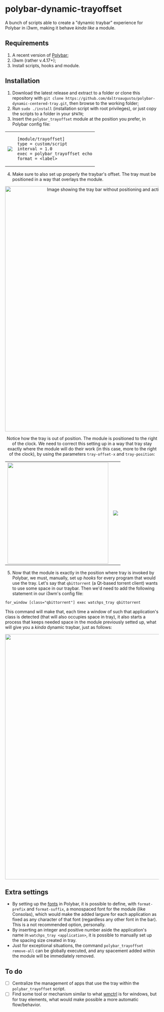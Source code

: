 # polybar-dynamic-trayoffset
A bunch of scripts able to create a "dynamic traybar" experience for Polybar in i3wm, making it behave *kinda like* a module.

## Requirements
1. A recent version of [Polybar](https://github.com/polybar/polybar/);
2. i3wm (rather v.4.17+);
3. Install scripts, hooks and module.

## Installation
1. Download the latest release and extract to a folder or clone this repository with ```git clone https://github.com/daltroaugusto/polybar-dynamic-centered-tray.git```, then browse to the working folder;
2. Run ```sudo ./install``` (installation script with root privileges), or just copy the scripts to a folder in your ```$PATH```;
3. Insert the ```polybar_trayoffset``` module at the position you prefer, in Polybar config file:

<table align="center">
    <tbody>
        <tr>
            <td><img src="https://i.imgur.com/Jp2SVAv.png" /></td>
            <td>
                
    [module/trayoffset]
    type = custom/script
    interval = 1.0
    exec = polybar_trayoffset echo
    format = <label>
                
</td>
</tr>
</tbody>
</table>

4. Make sure to also set up properly the traybar's offset. The tray must be positioned in a way that overlays the module.

<div align="center">
<img width="800" src="https://i.imgur.com/qIO6jeI.png" alt="Image showing the tray bar without positioning and action from trayoffset module." />

Notice how the tray is out of position. The module is positioned to the right of the clock. We need to correct this setting up in a way that tray stay exactly where the module will do their work (in this case, more to the right of the clock), by using the parameters ```tray-offset-x``` and ```tray-position```:

<table>
<tbody>
<tr>
<td><img width="330" src="https://i.imgur.com/ZH14U9x.png" /></td>
<td><img src="https://i.imgur.com/TBzl2Dm.png" /></td>
</tr>
</tbody>
</table>
</div>

5. Now that the module is exactly in the position where tray is invoked by Polybar, we must, manually, set up *hooks* for every program that would use the tray. Let's say that ```qbittorrent``` (a Qt-based torrent client) wants to use some space in our traybar. Then we'd need to add the following statement in our i3wm's config file:

```
for_window [class="qbittorrent"] exec watchps_tray qbittorrent
```
This command will make that, each time a window of such that application's class is detected (that will also occupies space in tray), it also starts a process that keeps needed space in the module previously setted up, what will give you a *kinda* dynamic traybar, just as follows:

<div align="center">
<img src="https://i.imgur.com/GDnAOcw.png" width="800">
</div>

## Extra settings

* By setting up the <a href="https://github.com/polybar/polybar/wiki/Fonts">fonts</a> in Polybar, it is possible to define, with ```format-prefix``` and ```format-suffix```, a monospaced font for the module (like Consolas), which would make the added largure for each application as fixed as any character of that font (regardless any other font in the bar). This is a not recommended option, personally.
* By inserting an integer and positive number aside the application's name in ```watchps_tray <application>```, it is possible to manually set up the spacing size created in tray.
* Just for exceptional situations, the command ```polybar_trayoffset remove-all``` can be globally executed, and any spacement added within the module will be immediately removed.

## To do
- [ ] Centralize the management of apps that use the tray within the ```polybar_trayoffset``` script.
- [ ] Find some tool or mechanism similar to what <a href="https://sites.google.com/site/tstyblo/wmctrl/">wmctrl</a> is for windows, but for tray elements, what would make possible a more automatic flow/behavior.
